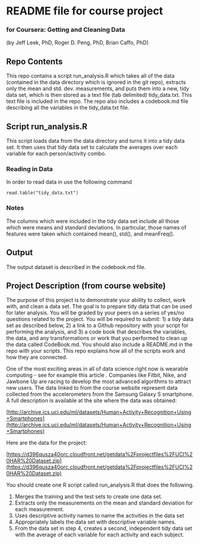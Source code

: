 

README file for course project
==============================

### for Coursera: Getting and Cleaning Data

(by Jeff Leek, PhD, Roger D. Peng, PhD, Brian Caffo, PhD)


Repo Contents
-------------

This repo contains a script run_analysis.R which takes all of the data (contained in the data directory which is ignored in the git repo), extracts only the mean and std. dev. measurements, and puts them into a new, tidy data set, which is then stored as a text file (tab delimited) tidy_data.txt.  This text file is included in the repo.  The repo also includes a codebook.md file describing all the variables in the tidy_data.txt file.



Script run_analysis.R
------

This script loads data from the data directory and turns it into a tidy data set.  It then uses that tidy data set to calculate the averages over each variable for each person/activity combo.

### Reading in Data

In order to read data in use the following command

```
read.table("tidy_data.txt")
```

### Notes

The columns which were included in the tidy data set include all those which were means and standard deviations.  In particular, those names of features were taken which contained mean(), std(), and meanFreq().  




Output
------

The output dataset is described in the codebook.md file.




Project Description (from course website)
-------------------

The purpose of this project is to demonstrate your ability to collect, work with, and clean a data set. The goal is to prepare tidy data that can be used for later analysis. You will be graded by your peers on a series of yes/no questions related to the project. You will be required to submit: 1) a tidy data set as described below, 2) a link to a Github repository with your script for performing the analysis, and 3) a code book that describes the variables, the data, and any transformations or work that you performed to clean up the data called CodeBook.md. You should also include a README.md in the repo with your scripts. This repo explains how all of the scripts work and how they are connected.  

One of the most exciting areas in all of data science right now is wearable computing - see for example this article . Companies like Fitbit, Nike, and Jawbone Up are racing to develop the most advanced algorithms to attract new users. The data linked to from the course website represent data collected from the accelerometers from the Samsung Galaxy S smartphone. A full description is available at the site where the data was obtained: 

[http://archive.ics.uci.edu/ml/datasets/Human+Activity+Recognition+Using+Smartphones](http://archive.ics.uci.edu/ml/datasets/Human+Activity+Recognition+Using+Smartphones)

Here are the data for the project: 

[https://d396qusza40orc.cloudfront.net/getdata%2Fprojectfiles%2FUCI%20HAR%20Dataset.zip](https://d396qusza40orc.cloudfront.net/getdata%2Fprojectfiles%2FUCI%20HAR%20Dataset.zip)

You should create one R script called run_analysis.R that does the following. 
1. Merges the training and the test sets to create one data set.
2. Extracts only the measurements on the mean and standard deviation for each measurement. 
3. Uses descriptive activity names to name the activities in the data set
4. Appropriately labels the data set with descriptive variable names. 
5. From the data set in step 4, creates a second, independent tidy data set with the average of each variable for each activity and each subject.


